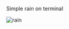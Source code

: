 Simple rain on terminal


![rain](https://user-images.githubusercontent.com/77312190/215296625-7fcecfc1-b06a-4cf1-a5d5-4788fedeb932.gif)
